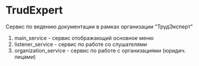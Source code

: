 # TrudExpert
Сервис по ведению документации в рамках организации "ТрудЭксперт"

1) main_service - сервис отображающий основное меню
2) listener_service - сервис по работе со слушателями
3) organization_service - сервис по работе с организациями (юридич. лицами)
